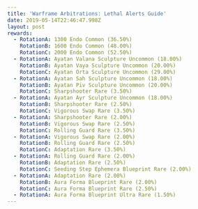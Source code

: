 ```yaml
---
title: 'Warframe Arbitrations: Lethal Alerts Guide'
date: 2019-05-14T22:46:47.998Z
layout: post
rewards:
  - RotationA: 1300 Endo Common (36.50%)
    RotationB: 1600 Endo Common (48.00%)
    RotationC: 2000 Endo Common (52.50%)
  - RotationA: Ayatan Valana Sculpture Uncommon (18.00%)
    RotationB: Ayatan Vaya Sculpture Uncommon (20.00%)
    RotationC: Ayatan Orta Sculpture Uncommon (29.00%)
  - RotationA: Ayatan Sah Sculpture Uncommon (18.00%)
    RotationB: Ayatan Piv Sculpture Uncommon (20.00%)
    RotationC: Sharpshooter Rare (3.50%)
  - RotationA: Ayatan Ayr Sculpture Uncommon (18.00%)
    RotationB: Sharpshooter Rare (2.50%)
    RotationC: Vigorous Swap Rare (3.50%)
  - RotationA: Sharpshooter Rare (2.00%)
    RotationB: Vigorous Swap Rare (2.50%)
    RotationC: Rolling Guard Rare (3.50%)
  - RotationA: Vigorous Swap Rare (2.00%)
    RotationB: Rolling Guard Rare (2.50%)
    RotationC: Adaptation Rare (3.50%)
  - RotationA: Rolling Guard Rare (2.00%)
    RotationB: Adaptation Rare (2.50%)
    RotationC: Seeding Step Ephemera Blueprint Rare (2.00%)
  - RotationA: Adaptation Rare (2.00%)
    RotationB: Aura Forma Blueprint Rare (2.00%)
    RotationC: Aura Forma Blueprint Rare (2.50%)
  - RotationA: Aura Forma Blueprint Ultra Rare (1.50%)
---
```


